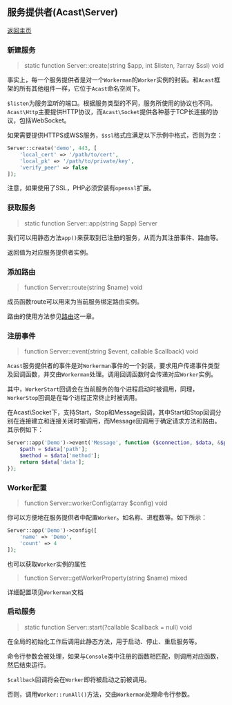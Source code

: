 ## 服务提供者(Acast\\Server)

[返回主页](../Readme.md)

### 新建服务

> static function Server::create(string $app, int $listen, ?array $ssl) void

事实上，每一个服务提供者是对一个`Workerman`的`Worker`实例的封装。和`Acast`框架的所有其他组件一样，它位于`Acast`命名空间下。

`$listen`为服务监听的端口。根据服务类型的不同，服务所使用的协议也不同。`Acast\Http`主要提供HTTP协议，而`Acast\Socket`提供各种基于TCP长连接的协议，包括WebSocket。

如果需要提供HTTPS或WSS服务，`$ssl`格式应满足以下示例中格式，否则为空：

```php
Server::create('demo', 443, [
    'local_cert' => '/path/to/cert',
    'local_pk' => '/path/to/private/key',
    'verify_peer' => false
]);
```

注意，如果使用了SSL，PHP必须安装有`openssl`扩展。

### 获取服务

> static function Server::app(string $app) Server

我们可以用静态方法`app()`来获取到已注册的服务，从而为其注册事件、路由等。

返回值为对应服务提供者实例。

### 添加路由

> function Server::route(string $name) void

成员函数route可以用来为当前服务绑定路由实例。

路由的使用方法参见[路由](Router.md)这一章。

### 注册事件

> function Server::event(string $event, callable $callback) void

`Acast`服务提供者的事件是对`Workerman`事件的一个封装，要求用户传递事件类型及回调函数，并交由`Workerman`处理。调用回调函数时会传递对应`Worker`实例。

其中，`WorkerStart`回调会在当前服务的每个进程启动时被调用，同理，`WorkerStop`回调是在每个进程正常终止时被调用。

在Acast\Socket下，支持Start，Stop和Message回调，其中Start和Stop回调分别在连接建立和连接关闭时被调用，而Message回调用于确定请求方法和路由。其示例如下：

```php
Server::app('Demo')->event('Message', function ($connection, $data, &$path, &$method) {
    $path = $data['path'];
    $method = $data['method'];
    return $data['data'];
});
```

### Worker配置

> function Server::workerConfig(array $config) void

你可以方便地在服务提供者中配置`Worker`。如名称、进程数等。如下所示：

```php
Server::app('Demo')->config([
    'name' => 'Demo',
    'count' => 4
]);
```

也可以获取`Worker`实例的属性

> function Server::getWorkerProperty(string $name) mixed

详细配置项见`Workerman`文档

### 启动服务

> static function Server::start(?callable $callback = null) void

在全局的初始化工作后调用此静态方法，用于启动、停止、重启服务等。

命令行参数会被处理，如果与`Console`类中注册的函数相匹配，则调用对应函数，然后结束运行。

`$callback`回调将会在`Worker`即将被启动之前被调用。

否则，调用`Worker::runAll()`方法，交由`Workerman`处理命令行参数。
